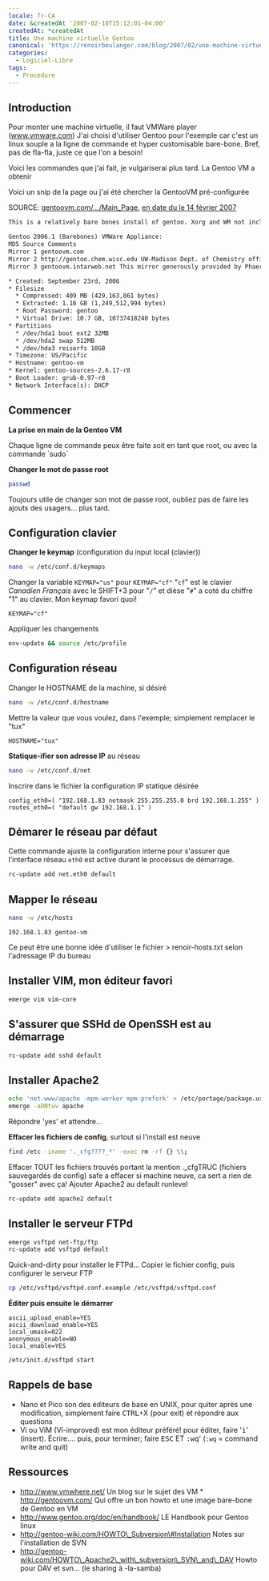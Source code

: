 ```yaml
---
locale: fr-CA
date: &createdAt '2007-02-10T15:12:01-04:00'
createdAt: *createdAt
title: Une machine virtuelle Gentoo
canonical: 'https://renoirboulanger.com/blog/2007/02/une-machine-virtuelle-gentoo/'
categories:
  - Logiciel-Libre
tags:
  - Procedure
---
```


## Introduction

Pour monter une machine virtuelle, il faut VMWare player (www.vmware.com) J'ai
choisi d'utiliser Gentoo pour l'exemple car c'est un linux souple a la ligne de
commande et hyper customisable bare-bone. Bref, pas de fla-fla, juste ce que
l'on a besoin!

Voici les commandes que j'ai fait, je vulgariserai plus tard. La Gentoo VM a
obtenir

Voici un snip de la page ou j'ai été chercher la GentooVM pré-configurée

SOURCE: [gentoovm.com/.../Main_Page][main_page], [en date du le 14 février
2007][main_page_internetarchive]

[main_page]: http://gentoovm.com/wiki/index.php/Main_Page
[main_page_internetarchive]:
  https://web.archive.org/web/20070212083334/http://gentoovm.com/wiki/index.php/Main_Page
  'Internet Archive version of gentoovm.com Wiki du 14 février 2007'

```txt
This is a relatively bare bones install of gentoo. Xorg and WM not included. So you still have to build all the stuff.

Gentoo 2006.1 (Barebones) VMWare Appliance:
MD5 Source Comments
Mirror 1 gentoovm.com
Mirror 2 http://gentoo.chem.wisc.edu UW-Madison Dept. of Chemistry official Gentoo source mirror
Mirror 3 gentoovm.intarweb.net This mirror generously provided by Phaerus

* Created: September 23rd, 2006
* Filesize
  * Compressed: 409 MB (429,163,861 bytes)
  * Extracted: 1.16 GB (1,249,512,994 bytes)
  * Root Password: gentoo
  * Virtual Drive: 10.7 GB, 10737418240 bytes
* Partitions
  * /dev/hda1 boot ext2 32MB
  * /dev/hda2 swap 512MB
  * /dev/hda3 reiserfs 10GB
* Timezone: US/Pacific
* Hostname: gentoo-vm
* Kernel: gentoo-sources-2.6.17-r8
* Boot Loader: grub-0.97-r8
* Network Interface(s): DHCP
```

## Commencer

**La prise en main de la Gentoo VM**

<app-alert-box title="Dans le terminal">
Chaque ligne de commande peux être faite soit en tant que root, ou avec la commande `sudo`
</app-alert-box>

**Changer le mot de passe root**

```bash
passwd
```

Toujours utile de changer son mot de passe root, oubliez pas de faire les ajouts
des usagers... plus tard.

## Configuration clavier

**Changer le keymap** (configuration du input local (clavier))

```bash
nano -w /etc/conf.d/keymaps
```

Changer la variable `KEYMAP="us"` pour `KEYMAP="cf"` "`cf`" est le clavier
_Canadien Français_ avec le SHIFT+3 pour "`/`" et dièse "`#`" a coté du chiffre
"1" au clavier. Mon keymap favori quoi!

```ini{}[/etc/conf.d/keymaps]
KEYMAP="cf"
```

Appliquer les changements

```bash
env-update && source /etc/profile
```

## Configuration réseau

Changer le HOSTNAME de la machine, si désiré

```bash
nano -w /etc/conf.d/hostname
```

Mettre la valeur que vous voulez, dans l'exemple; simplement remplacer le "tux"

```bash{}[/etc/conf.d/hostname]
HOSTNAME="tux"
```

**Statique-ifier son adresse IP** au réseau

```bash
nano -w /etc/conf.d/net
```

Inscrire dans le fichier la configuration IP statique désirée

```bash{}[/etc/conf.d/net]
config_eth0=( "192.168.1.83 netmask 255.255.255.0 brd 192.168.1.255" )
routes_eth0=( "default gw 192.168.1.1" )
```

## Démarer le réseau par défaut

Cette commande ajuste la configuration interne pour s'assurer que l'interface
réseau `eth0` est active durant le processus de démarrage.

```bash
rc-update add net.eth0 default
```

## Mapper le réseau

```bash
nano -w /etc/hosts
```

```txt{}[/etc/hosts]
192.168.1.83 gentoo-vm
```

Ce peut être une bonne idée d'utiliser le fichier \> renoir-hosts.txt selon
l'adressage IP du bureau

## Installer VIM, mon éditeur favori

```bash
emerge vim vim-core
```

## S'assurer que SSHd de OpenSSH est au démarrage

```bash
rc-update add sshd default
```

## Installer Apache2

```bash
echo 'net-www/apache -mpm-worker mpm-prefork' > /etc/portage/package.use
emerge -aDNtuv apache
```

Répondre '<span lang="en">yes</span>' et attendre...

**Effacer les fichiers de config**, surtout si l'install est neuve

```bash
find /etc -iname '._cfg????_*' -exec rm -rf {} \\;
```

Effacer TOUT les fichiers trouvés portant la mention .\_cfgTRUC (fichiers
sauvegardés de config) safe a effacer si machine neuve, ca sert a rien de
"gosser" avec ça! Ajouter Apache2 au default runlevel

```bash
rc-update add apache2 default
```

## Installer le serveur FTPd

```bash
emerge vsftpd net-ftp/ftp
rc-update add vsftpd default
```

Quick-and-dirty pour installer le FTPd... Copier le fichier config, puis
configurer le serveur FTP

```bash
cp /etc/vsftpd/vsftpd.conf.example /etc/vsftpd/vsftpd.conf
```

**Éditer puis ensuite le démarrer**

```ini{}[/etc/vsftpd/vsftpd.conf]
ascii_upload_enable=YES
ascii_download_enable=YES
local_umask=022
anonymous_enable=NO
local_enable=YES
```

```bash
/etc/init.d/vsftpd start
```

## Rappels de base

- Nano et Pico son des éditeurs de base en UNIX, pour quiter après une
  modification, simplement faire <kbd>CTRL</kbd>+X (pour exit) et répondre aux
  questions
- Vi ou ViM (Vi-improved) est mon éditeur préféré! pour éditer, faire
  '<kbd style="text-transform:lowercase;">i</kbd>' (insert). Écrire.... puis,
  pour terminer; faire <kbd>ESC</kbd> ET
  <kbd>:</kbd><kbd style="text-transform:lowercase;">w</kbd><kbd style="text-transform:lowercase;">q</kbd>'
  (`:wq` = <span lang="en">command write and quit</span>)

## Ressources

- http://www.vmwhere.net/ Un blog sur le sujet des VM \* http://gentoovm.com/
  Qui offre un bon howto et une image bare-bone de Gentoo en VM
- http://www.gentoo.org/doc/en/handbook/ LE Handbook pour Gentoo linux
- http://gentoo-wiki.com/HOWTO\_Subversion\#Installation Notes sur
  l'installation de SVN
- http://gentoo-wiki.com/HOWTO\_Apache2\_with\_subversion\_SVN\_and\_DAV Howto
  pour DAV et svn... (le sharing à -la-samba)
